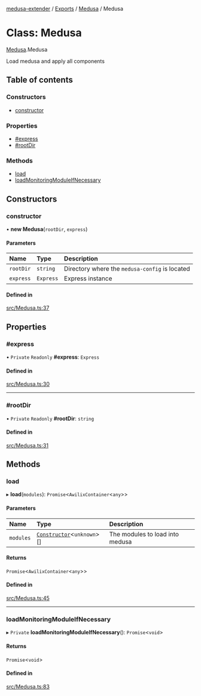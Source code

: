 [medusa-extender](../README.md) / [Exports](../modules.md) / [Medusa](../modules/Medusa.md) / Medusa

# Class: Medusa

[Medusa](../modules/Medusa.md).Medusa

Load medusa and apply all components

## Table of contents

### Constructors

- [constructor](Medusa.Medusa-1.md#constructor)

### Properties

- [#express](Medusa.Medusa-1.md##express)
- [#rootDir](Medusa.Medusa-1.md##rootdir)

### Methods

- [load](Medusa.Medusa-1.md#load)
- [loadMonitoringModuleIfNecessary](Medusa.Medusa-1.md#loadmonitoringmoduleifnecessary)

## Constructors

### constructor

• **new Medusa**(`rootDir`, `express`)

#### Parameters

| Name | Type | Description |
| :------ | :------ | :------ |
| `rootDir` | `string` | Directory where the `medusa-config` is located |
| `express` | `Express` | Express instance |

#### Defined in

[src/Medusa.ts:37](https://github.com/adrien2p/medusa-extender/blob/9b7daf1/src/Medusa.ts#L37)

## Properties

### #express

• `Private` `Readonly` **#express**: `Express`

#### Defined in

[src/Medusa.ts:30](https://github.com/adrien2p/medusa-extender/blob/9b7daf1/src/Medusa.ts#L30)

___

### #rootDir

• `Private` `Readonly` **#rootDir**: `string`

#### Defined in

[src/Medusa.ts:31](https://github.com/adrien2p/medusa-extender/blob/9b7daf1/src/Medusa.ts#L31)

## Methods

### load

▸ **load**(`modules`): `Promise`<`AwilixContainer`<`any`\>\>

#### Parameters

| Name | Type | Description |
| :------ | :------ | :------ |
| `modules` | [`Constructor`](../modules/core_types.md#constructor)<`unknown`\>[] | The modules to load into medusa |

#### Returns

`Promise`<`AwilixContainer`<`any`\>\>

#### Defined in

[src/Medusa.ts:45](https://github.com/adrien2p/medusa-extender/blob/9b7daf1/src/Medusa.ts#L45)

___

### loadMonitoringModuleIfNecessary

▸ `Private` **loadMonitoringModuleIfNecessary**(): `Promise`<`void`\>

#### Returns

`Promise`<`void`\>

#### Defined in

[src/Medusa.ts:83](https://github.com/adrien2p/medusa-extender/blob/9b7daf1/src/Medusa.ts#L83)
